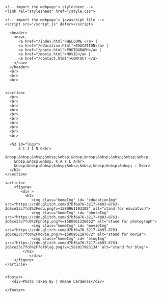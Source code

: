 <html lang="en">
  <head>
    <title>Hello!</title>
    <meta charset="utf-8">
    <meta http-equiv="X-UA-Compatible" content="IE=edge">
    <meta name="viewport" content="width=device-width, initial-scale=1">
    
    <!-- import the webpage's stylesheet -->
    <link rel="stylesheet" href="/style.css">
    
    <!-- import the webpage's javascript file -->
    <script src="/script.js" defer></script>
  </head>  
  
  <body>
    
      <header>
        <nav>
          <a href="/index.html">WELCOME </a> |
          <a href="/education.html">EDUCATION</a> |
          <a href="/photo.html">PHOTOGRAPH</a> |
          <a href="/movie.html">MOVIE</a> | 
          <a href="/contact.html">CONTACT </a>
        </nav>
      </header>
      <br>
      <br>
      <br>
  
    
    <section>
      <br>
      <br>
      <br>
      <br>
      <br>
      <br>
      <br>
      <br>
      <br>
      <br>
     
      <h2 id="logo">
          Z I J I N G<br>
          &nbsp;&nbsp;&nbsp;&nbsp;&nbsp;&nbsp;&nbsp;&nbsp;&nbsp;&nbsp;&nbsp;
        &nbsp;&nbsp;&nbsp; K A Y L A<br>
        &nbsp;&nbsp;&nbsp;&nbsp;&nbsp;&nbsp;&nbsp;&nbsp;&nbsp; : O<br>          
      </h2>
    </section>

    <article>    
        <figure>
           <div >
             <h2>
                <img class="homeImg" id= "educationImg" src="https://cdn.glitch.com/d7bf6a76-3217-4b93-8763-2d6ce23c7fc0%2Fedu.png?v=1580961193302" alt="stand for education">      
                <img class="homeImg" id= "photoImg" src="https://cdn.glitch.com/d7bf6a76-3217-4b93-8763-2d6ce23c7fc0%2Fphotp.png?v=1580961226652" alt="stand for photograph">
                <img class="homeImg" id= "movieImg" src="https://cdn.glitch.com/d7bf6a76-3217-4b93-8763-2d6ce23c7fc0%2Fmovie.png?v=1580961197672" alt="stand for movie">
                <img class="homeImg" id= "blogImg" src="https://cdn.glitch.com/d7bf6a76-3217-4b93-8763-2d6ce23c7fc0%2Fforblog.png?v=1581017993134" alt="stand for blog">
            </h2> 
               </div>
        </figure>
    </article>   
    

    <footer>
       <div>Photo Taken By | Amane Cárdenas</div>
    
    </footer>
    

  </body>
</html>

